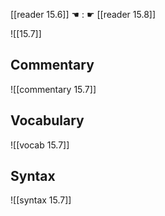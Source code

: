 [[reader 15.6]] ☚ : ☛ [[reader 15.8]]

![[15.7]]

## Commentary

![[commentary 15.7]]

## Vocabulary

![[vocab 15.7]]

## Syntax

![[syntax 15.7]]

